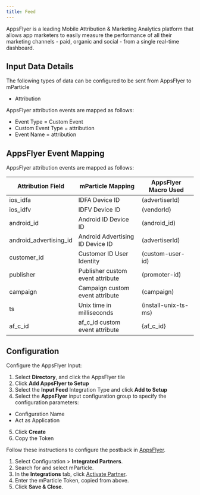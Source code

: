 ```yaml
---
title: Feed
---
```


AppsFlyer is a leading Mobile Attribution & Marketing Analytics platform that allows app marketers to easily measure the performance of all their marketing channels - paid, organic and social - from a single real-time dashboard.

## Input Data Details

The following types of data can be configured to be sent from AppsFlyer to mParticle

* Attribution

AppsFlyer attribution events are mapped as follows:

* Event Type = Custom Event
* Custom Event Type = attribution
* Event Name = attribution

## AppsFlyer Event Mapping

AppsFlyer attribution events are mapped as follows:

Attribution Field | mParticle Mapping | AppsFlyer Macro Used 
|---|---|---
ios_idfa | IDFA Device ID | (advertiserId)
ios_idfv | IDFV Device ID | (vendorId)
android_id | Android ID Device ID | (android_id)
android_advertising_id | Android Advertising ID Device ID | (advertiserId)
customer_id | Customer ID User Identity |(custom-user-id)
publisher | Publisher custom event attribute | (promoter-id)
campaign | Campaign custom event attribute |(campaign)
ts | Unix time in milliseconds |(install-unix-ts-ms)
af_c_id | af_c_id custom event attribute | {af_c_id}

## Configuration

Configure the AppsFlyer Input: 

1.  Select **Directory**, and click the AppsFlyer tile
2.  Click **Add AppsFlyer to Setup**
3.  Select the **Input Feed** Integration Type and click **Add to Setup**
4.  Select the **AppsFlyer** input configuration group to specify the configuration parameters:
  * Configuration Name
  * Act as Application
5.  Click **Create**
6.  Copy the Token

Follow these instructions to configure the postback in [AppsFlyer](https://support.appsflyer.com/hc/en-us/articles/207033816-Integrated-Media-Source-Partner-Configuration).

1. Select Configuration > **Integrated Partners**.
2. Search for and select mParticle.
3. In the **Integrations** tab, click [Activate Partner](https://support.appsflyer.com/hc/en-us/articles/360000844778-Partner-Activation#Partner-Activation).
4. Enter the mParticle Token, copied from above.
5. Click **Save & Close**.
